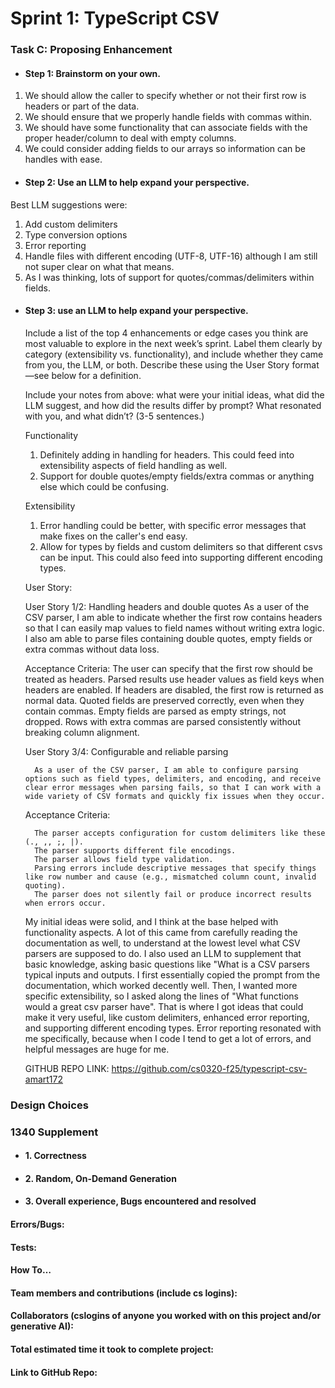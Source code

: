 # Sprint 1: TypeScript CSV

### Task C: Proposing Enhancement

- #### Step 1: Brainstorm on your own.

1. We should allow the caller to specify whether or not their first row is headers or part of the data.
2. We should ensure that we properly handle fields with commas within.
3. We should have some functionality that can associate fields with the proper header/column to deal with empty columns.
4. We could consider adding fields to our arrays so information can be handles with ease. 

- #### Step 2: Use an LLM to help expand your perspective.

Best LLM suggestions were:
1. Add custom delimiters
2. Type conversion options
3. Error reporting
4. Handle files with different encoding (UTF-8, UTF-16) although I am still not super clear on what that means.
5. As I was thinking, lots of support for quotes/commas/delimiters within fields.

- #### Step 3: use an LLM to help expand your perspective.

    Include a list of the top 4 enhancements or edge cases you think are most valuable to explore in the next week’s sprint. Label them clearly by category (extensibility vs. functionality), and include whether they came from you, the LLM, or both. Describe these using the User Story format—see below for a definition. 

    Include your notes from above: what were your initial ideas, what did the LLM suggest, and how did the results differ by prompt? What resonated with you, and what didn’t? (3-5 sentences.) 

    Functionality
    1. Definitely adding in handling for headers. This could feed into extensibility aspects of field handling as well.
    2. Support for double quotes/empty fields/extra commas or anything else which could be confusing.

    Extensibility
    1. Error handling could be better, with specific error messages that make fixes on the caller's end easy.
    2. Allow for types by fields and custom delimiters so that different csvs can be input. This could also feed into supporting different encoding types. 

    User Story:

    User Story 1/2: Handling headers and double quotes
    As a user of the CSV parser, I am able to indicate whether the first row contains headers so that I can easily map values to field names without writing extra logic. I also am able to parse files containing double quotes, empty fields or extra commas without data loss. 

    Acceptance Criteria:
        The user can specify that the first row should be treated as headers.
        Parsed results use header values as field keys when headers are enabled.
        If headers are disabled, the first row is returned as normal data.
        Quoted fields are preserved correctly, even when they contain commas.
        Empty fields are parsed as empty strings, not dropped.
        Rows with extra commas are parsed consistently without breaking column alignment.

    User Story 3/4: Configurable and reliable parsing

        As a user of the CSV parser, I am able to configure parsing options such as field types, delimiters, and encoding, and receive clear error messages when parsing fails, so that I can work with a wide variety of CSV formats and quickly fix issues when they occur.

    Acceptance Criteria:

        The parser accepts configuration for custom delimiters like these (., ,, ;, |).
        The parser supports different file encodings.
        The parser allows field type validation.
        Parsing errors include descriptive messages that specify things like row number and cause (e.g., mismatched column count, invalid quoting).
        The parser does not silently fail or produce incorrect results when errors occur.

    My initial ideas were solid, and I think at the base helped with functionality aspects. A lot of this came from carefully reading the documentation as well, to understand at the lowest level what CSV parsers are supposed to do. I also used an LLM to supplement that basic knowledge, asking basic questions like "What is a CSV parsers typical inputs and outputs. I first essentially copied the prompt from the documentation, which worked decently well. Then, I wanted more specific extensibility, so I asked along the lines of "What functions would a great csv parser have". That is where I got ideas that could make it very useful, like custom delimiters, enhanced error reporting, and supporting different encoding types. Error reporting resonated with me specifically, because when I code I tend to get a lot of errors, and helpful messages are huge for me.


    GITHUB REPO LINK: https://github.com/cs0320-f25/typescript-csv-amart172

### Design Choices 

### 1340 Supplement

- #### 1. Correctness

- #### 2. Random, On-Demand Generation

- #### 3. Overall experience, Bugs encountered and resolved
#### Errors/Bugs:
#### Tests:
#### How To…

#### Team members and contributions (include cs logins):

#### Collaborators (cslogins of anyone you worked with on this project and/or generative AI):
#### Total estimated time it took to complete project:
#### Link to GitHub Repo:  
